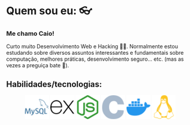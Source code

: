 # Quem sou eu: 👓

### Me chamo **Caio**!

Curto muito Desenvolvimento Web e Hacking 👨‍💻. Normalmente estou estudando sobre diversos assuntos interessantes e fundamentais sobre computação, melhores práticas, desenvolvimento seguro... etc. (mas as vezes a preguiça bate 🦥).

## Habilidades/tecnologias:

<div align="center">
    <img src="./assets/mysql.svg" width="64px" heigth="64px">
    <img src="./assets/express.svg" width="64px" heigth="64px">
    <img src="./assets/nodedotjs.svg" width="64px" heigth="64px">
    <img src="./assets/c.svg" width="64px" heigth="64px">
    <img src="./assets/docker.svg" width="64px" heigth="64px">
    <img src="./assets/linux.svg" width="64px" heigth="64px">

    
</div>
